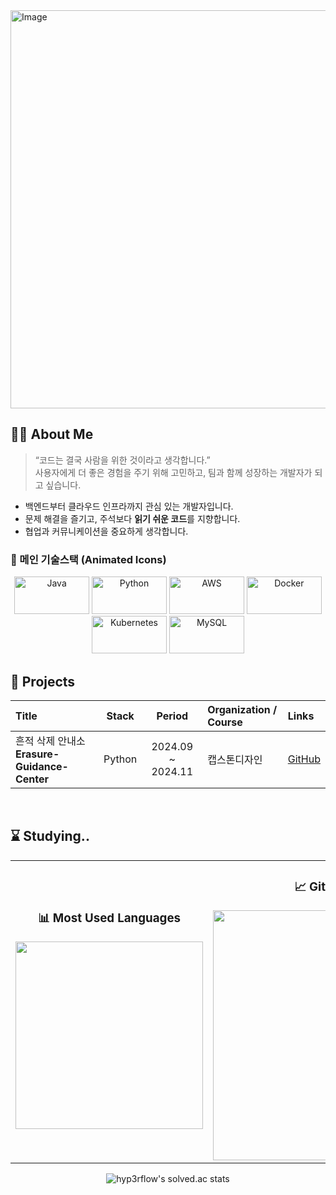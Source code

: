 <!-- 헤더 배너 -->
<!--      ![header](https://capsule-render.vercel.app/api?type=waving&color=0:90e0ef,100:0077b6&height=200&text=Kibeom's%20GITHUB&fontColor=ffffff&fontSize=50&animation=twinkling&fontAlign=68&fontAlignY=36)
-->
<img width="1909" height="637" alt="Image" src="https://github.com/user-attachments/assets/f0804a59-562d-4815-a267-6b731cf373f1" />

## 🧑‍💻 About Me
> “코드는 결국 사람을 위한 것이라고 생각합니다.”  
> 사용자에게 더 좋은 경험을 주기 위해 고민하고,  팀과 함께 성장하는 개발자가 되고 싶습니다.  

- 백엔드부터 클라우드 인프라까지 관심 있는 개발자입니다.
- 문제 해결을 즐기고, 주석보다 **읽기 쉬운 코드**를 지향합니다.
- 협업과 커뮤니케이션을 중요하게 생각합니다.

### 🌟 메인 기술스택 (Animated Icons)
<div align="center">
  <img src="https://techstack-generator.vercel.app/java-icon.svg" alt="Java" width="120" height="60" />
  <img src="https://techstack-generator.vercel.app/python-icon.svg" alt="Python" width="120" height="60" />
  <img src="https://techstack-generator.vercel.app/aws-icon.svg" alt="AWS" width="120" height="60" />
  <img src="https://techstack-generator.vercel.app/docker-icon.svg" alt="Docker" width="120" height="60" />
  <img src="https://techstack-generator.vercel.app/kubernetes-icon.svg" alt="Kubernetes" width="120" height="60" />
  <img src="https://techstack-generator.vercel.app/mysql-icon.svg" alt="MySQL" width="120" height="60" />
</div>

## 🚩 Projects
| Title | Stack | Period | Organization / Course | Links |
| :-- | :--: | :--: | :-- | :-- |
| 흔적 삭제 안내소  **Erasure-Guidance-Center** | Python | 2024.09 ~ 2024.11 | 캡스톤디자인 | [GitHub](https://github.com/KNU-CapstoneDesign/Erasure-Guidance-Center.git) |
<br>

## ⌛ Studying..
<div align="center">

<table>
  <tr>
    <td align="center">
      <h3>📊 Most Used Languages</h3>
      <a href="https://github.com/anuraghazra/github-readme-stats">
        <img src="https://github-readme-stats.vercel.app/api/top-langs/?username=shin-kbeom&layout=donut&show_icons=true&theme=default&hide_border=true&bg_color=ffffff&icon_color=C6538C&text_color=333333&title_color=DA5B0B&count_private=true&exclude_repo=Face-Transfer-Application" width="300" />
      </a>
    </td>
    <td align="center">
      <h3>📈 GitHub Stats</h3>
      <a href="https://github.com/anuraghazra/github-readme-stats">
        <img src="https://github-readme-stats.vercel.app/api?username=shin-kbeom&show_icons=true&theme=default&hide_border=true&bg_color=ffffff&icon_color=C6538C&text_color=333333&title_color=DA5B0B&count_private=true" width="400" />
      </a>
    </td>
  </tr>
</table>

</div>

<div align="center">
  <img src="https://github-readme-solvedac.hyp3rflow.vercel.app/api/?handle=shinkibeom" alt="hyp3rflow's solved.ac stats" />
</div>


